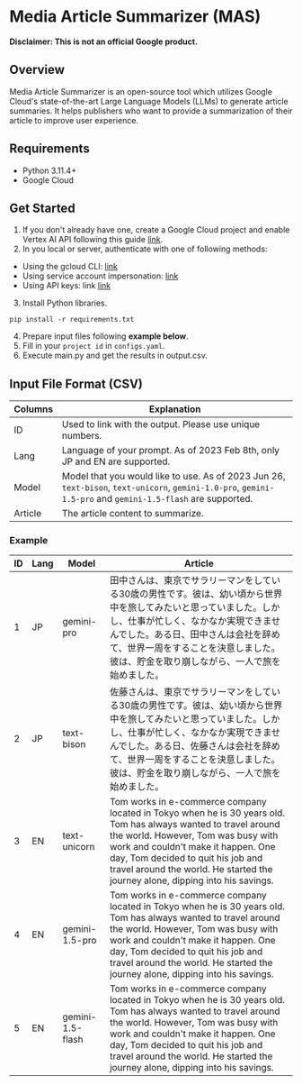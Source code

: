 <!--
Copyright 2023 Google LLC

Licensed under the Apache License, Version 2.0 (the "License");
you may not use this file except in compliance with the License.
You may obtain a copy of the License at

      http://www.apache.org/licenses/LICENSE-2.0

Unless required by applicable law or agreed to in writing, software
distributed under the License is distributed on an "AS IS" BASIS,
WITHOUT WARRANTIES OR CONDITIONS OF ANY KIND, either express or implied.
See the License for the specific language governing permissions and
limitations under the License.
-->

# Media Article Summarizer (MAS)

**Disclaimer: This is not an official Google product.**

## Overview
Media Article Summarizer is an open-source tool which utilizes Google Cloud's
state-of-the-art Large Language Models (LLMs) to generate article summaries.
It helps publishers who want to provide a summarization of their article to
improve user experience.

## Requirements
- Python 3.11.4+
- Google Cloud

## Get Started
1. If you don't already have one, create a Google Cloud project and enable
Vertex AI API following this guide
[link](https://cloud.google.com/vertex-ai/docs/start/cloud-environment).
2. In you local or server, authenticate with one of following methods:
  - Using the gcloud CLI: [link](https://cloud.google.com/docs/authentication/gcloud)
  - Using service account impersonation:
[link](https://cloud.google.com/docs/authentication/use-service-account-impersonation)
  - Using API keys: link
[link](https://cloud.google.com/docs/authentication/api-keys)
3. Install Python libraries.
```
pip install -r requirements.txt
```
4. Prepare input files following **example below**.
5. Fill in your `project id` in `configs.yaml`.
6. Execute main.py and get the results in output.csv.

## Input File Format (CSV)

| Columns | Explanation |
| ---- | ---- |
| ID | Used to link with the output. Please use unique numbers. |
| Lang | Language of your prompt. As of 2023 Feb 8th, only JP and EN are supported. |
| Model | Model that you would like to use. As of 2023 Jun 26, `text-bison`, `text-unicorn`, `gemini-1.0-pro`, `gemini-1.5-pro` and `gemini-1.5-flash` are supported. |
| Article | The article content to summarize. |

### Example

| ID | Lang | Model | Article |
| ---- | ---- | ---- | ---- |
| 1 | JP | gemini-pro | 田中さんは、東京でサラリーマンをしている30歳の男性です。彼は、幼い頃から世界中を旅してみたいと思っていました。しかし、仕事が忙しく、なかなか実現できませんでした。ある日、田中さんは会社を辞めて、世界一周をすることを決意しました。彼は、貯金を取り崩しながら、一人で旅を始めました。|
| 2 | JP | text-bison | 佐藤さんは、東京でサラリーマンをしている30歳の男性です。彼は、幼い頃から世界中を旅してみたいと思っていました。しかし、仕事が忙しく、なかなか実現できませんでした。ある日、佐藤さんは会社を辞めて、世界一周をすることを決意しました。彼は、貯金を取り崩しながら、一人で旅を始めました。|
| 3 | EN | text-unicorn | Tom works in e-commerce company located in Tokyo when he is 30 years old. Tom has always wanted to travel around the world. However, Tom was busy with work and couldn't make it happen. One day, Tom decided to quit his job and travel around the world. He started the journey alone, dipping into his savings.|
| 4 | EN | gemini-1.5-pro | Tom works in e-commerce company located in Tokyo when he is 30 years old. Tom has always wanted to travel around the world. However, Tom was busy with work and couldn't make it happen. One day, Tom decided to quit his job and travel around the world. He started the journey alone, dipping into his savings.|
| 5 | EN | gemini-1.5-flash | Tom works in e-commerce company located in Tokyo when he is 30 years old. Tom has always wanted to travel around the world. However, Tom was busy with work and couldn't make it happen. One day, Tom decided to quit his job and travel around the world. He started the journey alone, dipping into his savings.|
